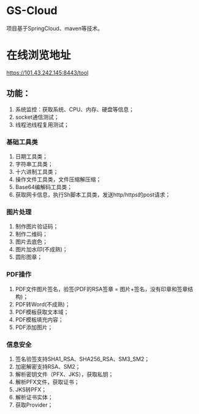# GS-Cloud

项目基于SpringCloud、maven等技术。

# 在线浏览地址
https://101.43.242.145:8443/tool

## 功能：
1. 系统监控：获取系统、CPU、内存、硬盘等信息；
2. socket通信测试； 
3. 线程池线程复用测试；

### 基础工具类
1. 日期工具类；
2. 字符串工具类；
3. 十六进制工具类；
4. 操作文件工具类，文件压缩解压缩；
5. Base64编解码工具类；
6. 获取网卡信息，执行Sh脚本工具类，发送http/https的post请求；

### 图片处理
1. 制作图片验证码；
2. 制作二维码；
3. 图片去底色；
4. 图片加水印(不成熟)；
5. 圆形图章；

### PDF操作
1. PDF文件图片签名，验签(PDF的RSA签章 = 图片+签名，没有印章和签章结构)；
2. PDF转Word(不成熟)；
3. PDF模板获取文本域；
4. PDF模板填充内容；
5. PDF添加图片；


### 信息安全
1. 签名验签支持SHA1_RSA、SHA256_RSA、SM3_SM2； 
2. 加密解密支持RSA、SM2；
3. 解析密钥文件（PFX、JKS），获取私钥；
4. 解析PFX文件，获取证书；
5. JKS转PFX；
6. 解析证书实体；
7. 获取Provider；
